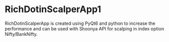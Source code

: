 # RichDotinScalperApp1
RichDotinScalperApp is created using PyQt6 and python to increase the performance and can be used with Shoonya API for scalping in index option Nifty/BankNifty.
